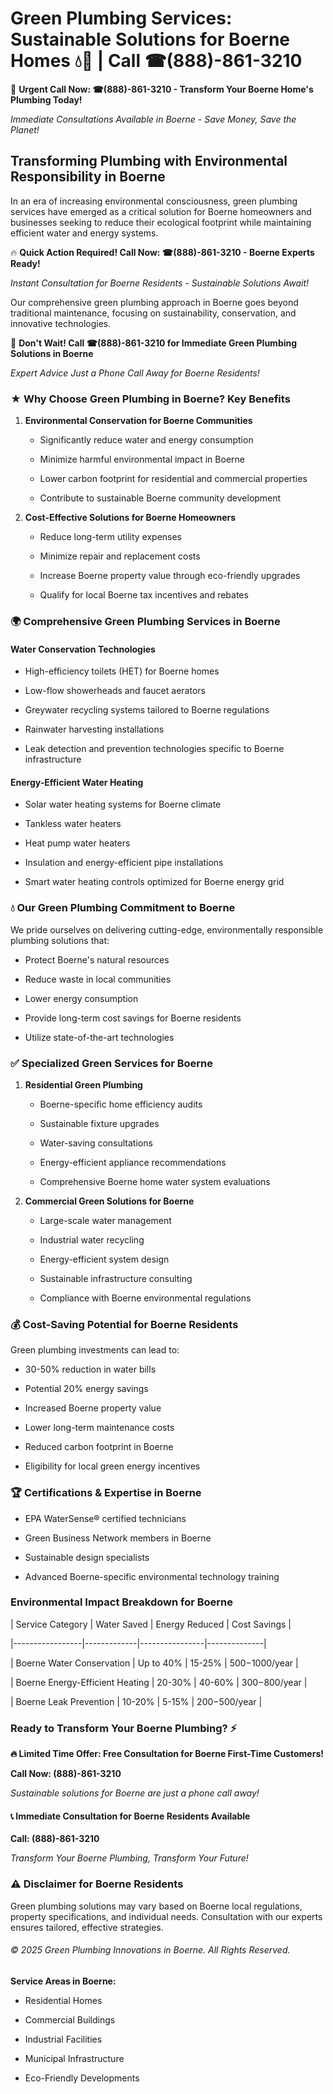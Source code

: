 # Green Plumbing Services: Sustainable Solutions for Boerne Homes 💧🌿 | Call ☎(888)-861-3210

🚨 **Urgent Call Now: ☎(888)-861-3210 - Transform Your Boerne Home's Plumbing Today!**
*Immediate Consultations Available in Boerne - Save Money, Save the Planet!*

## Transforming Plumbing with Environmental Responsibility in Boerne

In an era of increasing environmental consciousness, green plumbing services have emerged as a critical solution for Boerne homeowners and businesses seeking to reduce their ecological footprint while maintaining efficient water and energy systems. 

🔥 **Quick Action Required! Call Now: ☎(888)-861-3210 - Boerne Experts Ready!**
*Instant Consultation for Boerne Residents - Sustainable Solutions Await!*

Our comprehensive green plumbing approach in Boerne goes beyond traditional maintenance, focusing on sustainability, conservation, and innovative technologies.

🚨 **Don't Wait! Call ☎(888)-861-3210 for Immediate Green Plumbing Solutions in Boerne**
*Expert Advice Just a Phone Call Away for Boerne Residents!*

### ★ Why Choose Green Plumbing in Boerne? Key Benefits

1. **Environmental Conservation for Boerne Communities** 
   - Significantly reduce water and energy consumption
   - Minimize harmful environmental impact in Boerne
   - Lower carbon footprint for residential and commercial properties
   - Contribute to sustainable Boerne community development

2. **Cost-Effective Solutions for Boerne Homeowners** 
   - Reduce long-term utility expenses
   - Minimize repair and replacement costs
   - Increase Boerne property value through eco-friendly upgrades
   - Qualify for local Boerne tax incentives and rebates

### 🌍 Comprehensive Green Plumbing Services in Boerne

#### Water Conservation Technologies
- High-efficiency toilets (HET) for Boerne homes
- Low-flow showerheads and faucet aerators
- Greywater recycling systems tailored to Boerne regulations
- Rainwater harvesting installations
- Leak detection and prevention technologies specific to Boerne infrastructure

#### Energy-Efficient Water Heating
- Solar water heating systems for Boerne climate
- Tankless water heaters
- Heat pump water heaters
- Insulation and energy-efficient pipe installations
- Smart water heating controls optimized for Boerne energy grid

### 💧 Our Green Plumbing Commitment to Boerne

We pride ourselves on delivering cutting-edge, environmentally responsible plumbing solutions that:
- Protect Boerne's natural resources
- Reduce waste in local communities
- Lower energy consumption
- Provide long-term cost savings for Boerne residents
- Utilize state-of-the-art technologies

### ✅ Specialized Green Services for Boerne

1. **Residential Green Plumbing**
   - Boerne-specific home efficiency audits
   - Sustainable fixture upgrades
   - Water-saving consultations
   - Energy-efficient appliance recommendations
   - Comprehensive Boerne home water system evaluations

2. **Commercial Green Solutions for Boerne**
   - Large-scale water management
   - Industrial water recycling
   - Energy-efficient system design
   - Sustainable infrastructure consulting
   - Compliance with Boerne environmental regulations

### 💰 Cost-Saving Potential for Boerne Residents

Green plumbing investments can lead to:
- 30-50% reduction in water bills
- Potential 20% energy savings
- Increased Boerne property value
- Lower long-term maintenance costs
- Reduced carbon footprint in Boerne
- Eligibility for local green energy incentives

### 🏆 Certifications & Expertise in Boerne

- EPA WaterSense® certified technicians
- Green Business Network members in Boerne
- Sustainable design specialists
- Advanced Boerne-specific environmental technology training

### Environmental Impact Breakdown for Boerne

| Service Category | Water Saved | Energy Reduced | Cost Savings |
|-----------------|-------------|----------------|--------------|
| Boerne Water Conservation | Up to 40% | 15-25% | $500-$1000/year |
| Boerne Energy-Efficient Heating | 20-30% | 40-60% | $300-$800/year |
| Boerne Leak Prevention | 10-20% | 5-15% | $200-$500/year |

### Ready to Transform Your Boerne Plumbing? ⚡

**🔥 Limited Time Offer: Free Consultation for Boerne First-Time Customers!**

**Call Now: (888)-861-3210**
*Sustainable solutions for Boerne are just a phone call away!*

#### 📞 Immediate Consultation for Boerne Residents Available

**Call: (888)-861-3210**
*Transform Your Boerne Plumbing, Transform Your Future!*

### ⚠️ Disclaimer for Boerne Residents

Green plumbing solutions may vary based on Boerne local regulations, property specifications, and individual needs. Consultation with our experts ensures tailored, effective strategies.

###### © 2025 Green Plumbing Innovations in Boerne. All Rights Reserved.

**Service Areas in Boerne:** 
- Residential Homes
- Commercial Buildings
- Industrial Facilities
- Municipal Infrastructure
- Eco-Friendly Developments